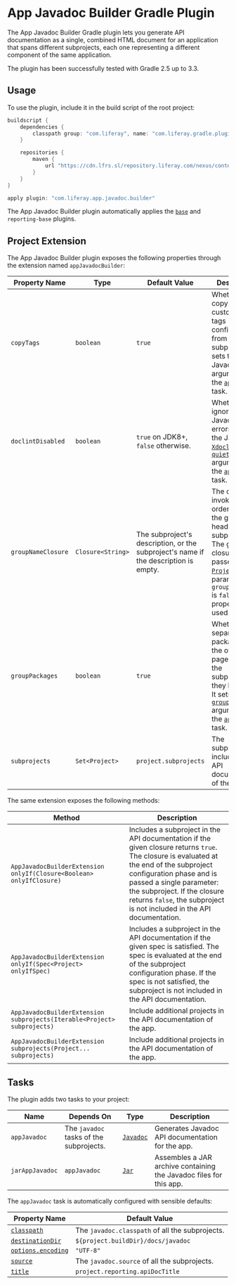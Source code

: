 # App Javadoc Builder Gradle Plugin [](id=app-javadoc-builder-gradle-plugin)

The App Javadoc Builder Gradle plugin lets you generate API documentation as a
single, combined HTML document for an application that spans different
subprojects, each one representing a different component of the same
application.

The plugin has been successfully tested with Gradle 2.5 up to 3.3.

## Usage [](id=usage)

To use the plugin, include it in the build script of the root project:

```gradle
buildscript {
    dependencies {
        classpath group: "com.liferay", name: "com.liferay.gradle.plugins.app.javadoc.builder", version: "1.2.0"
    }

    repositories {
        maven {
            url "https://cdn.lfrs.sl/repository.liferay.com/nexus/content/groups/public"
        }
    }
}

apply plugin: "com.liferay.app.javadoc.builder"
```

The App Javadoc Builder plugin automatically applies the [`base`](https://docs.gradle.org/current/userguide/standard_plugins.html#N135C1)
and `reporting-base` plugins.

## Project Extension [](id=project-extension)

The App Javadoc Builder plugin exposes the following properties through the
extension named `appJavadocBuilder`:

Property Name | Type | Default Value | Description
------------- | ---- | ------------- | -----------
`copyTags` | `boolean` | `true` | Whether to copy the custom block tags configuration from the subprojects. It sets the Javadoc [`-tag`](http://docs.oracle.com/javase/8/docs/technotes/tools/windows/javadoc.html#tag) argument for the [`appJavadoc`](#appjavadoc) task.
`doclintDisabled` | `boolean` | `true` on JDK8+, `false` otherwise. | Whether to ignore Javadoc errors. It sets the Javadoc [`-Xdoclint`](docs.oracle.com/javase/8/docs/technotes/tools/windows/javadoc.html#BEJEFABE) and [`-quiet`](http://docs.oracle.com/javase/8/docs/technotes/tools/windows/javadoc.html#CHDGFHAA) arguments for the [`appJavadoc`](#appjavadoc) task.
`groupNameClosure` | `Closure<String>` | The subproject's description, or the subproject's name if the description is empty. | The closure invoked in order to get the group heading for a subproject. The given closure is passed a [`Project`](https://docs.gradle.org/current/javadoc/org/gradle/api/Project.html) as its parameter. If `groupPackages` is `false`, this property is not used.
`groupPackages` | `boolean` | `true` | Whether to separate packages on the overview page based on the subprojects they belong to. It sets the [`-group`](docs.oracle.com/javase/8/docs/technotes/tools/unix/javadoc.html#CHDIGGII) argument for the [`appJavadoc`](#appjavadoc) task.
`subprojects` | `Set<Project>` | `project.subprojects` | The subprojects to include in the API documentation of the app.

The same extension exposes the following methods:

Method | Description
------ | -----------
`AppJavadocBuilderExtension onlyIf(Closure<Boolean> onlyIfClosure)` | Includes a subproject in the API documentation if the given closure returns `true`. The closure is evaluated at the end of the subproject configuration phase and is passed a single parameter: the subproject. If the closure returns `false`, the subproject is not included in the API documentation.
`AppJavadocBuilderExtension onlyIf(Spec<Project> onlyIfSpec)` | Includes a subproject in the API documentation if the given spec is satisfied. The spec is evaluated at the end of the subproject configuration phase. If the spec is not satisfied, the subproject is not included in the API documentation.
`AppJavadocBuilderExtension subprojects(Iterable<Project> subprojects)` | Include additional projects in the API documentation of the app.
`AppJavadocBuilderExtension subprojects(Project... subprojects)` | Include additional projects in the API documentation of the app.

## Tasks [](id=tasks)

The plugin adds two tasks to your project:

Name | Depends On | Type | Description
---- | ---------- | ---- | -----------
<a name="appjavadoc"></a>`appJavadoc` | The `javadoc` tasks of the subprojects. | [`Javadoc`](https://docs.gradle.org/current/dsl/org.gradle.api.tasks.javadoc.Javadoc.html) | Generates Javadoc API documentation for the app.
`jarAppJavadoc` | `appJavadoc` | [`Jar`](https://docs.gradle.org/current/dsl/org.gradle.api.tasks.bundling.Jar.html) | Assembles a JAR archive containing the Javadoc files for this app.

The `appJavadoc` task is automatically configured with sensible defaults:

Property Name | Default Value
------------- | -------------
[`classpath`](https://docs.gradle.org/current/dsl/org.gradle.api.tasks.javadoc.Javadoc.html#org.gradle.api.tasks.javadoc.Javadoc:classpath) | The `javadoc.classpath` of all the subprojects.
[`destinationDir`](https://docs.gradle.org/current/dsl/org.gradle.api.tasks.javadoc.Javadoc.html#org.gradle.api.tasks.javadoc.Javadoc:destinationDir) | `${project.buildDir}/docs/javadoc`
[`options.encoding`](https://docs.gradle.org/current/javadoc/org/gradle/external/javadoc/MinimalJavadocOptions.html#getEncoding\(\)) | `"UTF-8"`
[`source`](https://docs.gradle.org/current/dsl/org.gradle.api.tasks.javadoc.Javadoc.html#org.gradle.api.tasks.javadoc.Javadoc:source) | The `javadoc.source` of all the subprojects.
[`title`](https://docs.gradle.org/current/dsl/org.gradle.api.tasks.javadoc.Javadoc.html#org.gradle.api.tasks.javadoc.Javadoc:title) | `project.reporting.apiDocTitle`
